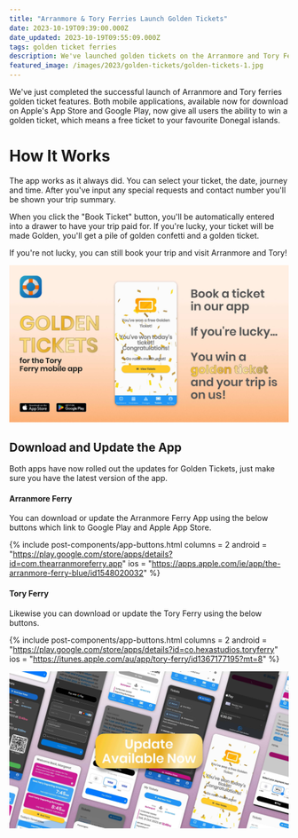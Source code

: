 ```yaml
---
title: "Arranmore & Tory Ferries Launch Golden Tickets"
date: 2023-10-19T09:39:00.000Z
date_updated: 2023-10-19T09:55:09.000Z
tags: golden ticket ferries
description: We've launched golden tickets on the Arranmore and Tory Ferries 
featured_image: /images/2023/golden-tickets/golden-tickets-1.jpg
---
```


We've just completed the successful launch of Arranmore and Tory ferries golden ticket features. Both mobile applications, available now for download on Apple's App Store and Google Play, now give all users the ability to win a golden ticket, which means a free ticket to your favourite Donegal islands.

# How It Works

The app works as it always did. You can select your ticket, the date, journey and time. After you've input any special requests and contact number you'll be shown your trip summary.

When you click the "Book Ticket" button, you'll be automatically entered into a drawer to have your trip paid for. If you're lucky, your ticket will be made Golden, you'll get a pile of golden confetti and a golden ticket.

If you're not lucky, you can still book your trip and visit Arranmore and Tory!

![Tory Ferry's Golden Ticket update](/images/2023/golden-tickets/shadowed-3.jpg)

<!-- #### First Winners

> Congratulations to Arranmore's first winner, Aisling Cox, we were delighted to hear an islander had won the first of many golden tickets! -->

<!-- > And Congratulations to Tory's First winner, <>, we can't wait to see you aboard the Tory Ferry soon! -->

## Download and Update the App

Both apps have now rolled out the updates for Golden Tickets, just make sure you have the latest version of the app.

#### Arranmore Ferry

You can download or update the Arranmore Ferry App using the below buttons which link to Google Play and Apple App Store.

{% include post-components/app-buttons.html
	columns = 2
	android = "https://play.google.com/store/apps/details?id=com.thearranmoreferry.app"
	ios = "https://apps.apple.com/ie/app/the-arranmore-ferry-blue/id1548020032" 
%}

#### Tory Ferry

Likewise you can download or update the Tory Ferry using the below buttons.

{% include post-components/app-buttons.html
	columns = 2
	android = "https://play.google.com/store/apps/details?id=co.hexastudios.toryferry"
	ios = "https://itunes.apple.com/au/app/tory-ferry/id1367177195?mt=8"
%}

![Arranmore and Tory Ferry's Golden Ticket update](/images/2023/golden-tickets/golden-tickets-2.jpg)

